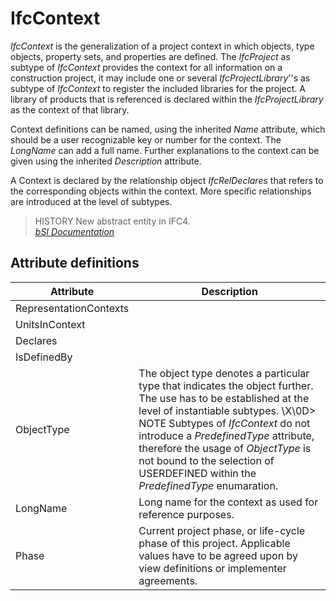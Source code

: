 IfcContext
==========
_IfcContext_ is the generalization of a project context in which objects, type
objects, property sets, and properties are defined. The _IfcProject_ as
subtype of _IfcContext_ provides the context for all information on a
construction project, it may include one or several _IfcProjectLibrary_''s as
subtype of _IfcContext_ to register the included libraries for the project. A
library of products that is referenced is declared within the
_IfcProjectLibrary_ as the context of that library.  
  
Context definitions can be named, using the inherited _Name_ attribute, which
should be a user recognizable key or number for the context. The _LongName_
can add a full name. Further explanations to the context can be given using
the inherited _Description_ attribute.  
  
A Context is declared by the relationship object _IfcRelDeclares_ that refers
to the corresponding objects within the context. More specific relationships
are introduced at the level of subtypes.  
  
> HISTORY  New abstract entity in IFC4.  
[ _bSI
Documentation_](https://standards.buildingsmart.org/IFC/DEV/IFC4_2/FINAL/HTML/schema/ifckernel/lexical/ifccontext.htm)


Attribute definitions
---------------------
| Attribute              | Description                                                                                                                                                                                                                                                                                                                                                      |
|------------------------|------------------------------------------------------------------------------------------------------------------------------------------------------------------------------------------------------------------------------------------------------------------------------------------------------------------------------------------------------------------|
| RepresentationContexts |                                                                                                                                                                                                                                                                                                                                                                  |
| UnitsInContext         |                                                                                                                                                                                                                                                                                                                                                                  |
| Declares               |                                                                                                                                                                                                                                                                                                                                                                  |
| IsDefinedBy            |                                                                                                                                                                                                                                                                                                                                                                  |
| ObjectType             | The object type denotes a particular type that indicates the object further. The use has to be established at the level of instantiable subtypes. \X\0D> NOTE  Subtypes of _IfcContext_ do not introduce a _PredefinedType_ attribute, therefore the usage of _ObjectType_ is not bound to the selection of USERDEFINED within the _PredefinedType_ enumaration. |
| LongName               | Long name for the context as used for reference purposes.                                                                                                                                                                                                                                                                                                        |
| Phase                  | Current project phase, or life-cycle phase of this project. Applicable values have to be agreed upon by view definitions or implementer agreements.                                                                                                                                                                                                              |

